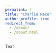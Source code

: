 ```yaml
---
permalink: /
title: "Charlie Mace"
author_profile: true
redirect_from: 
  - /about/
  - /about.html
---
```


Text
